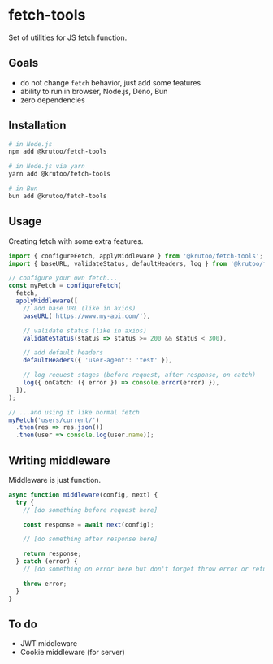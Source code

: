 # fetch-tools

Set of utilities for JS [fetch](https://developer.mozilla.org/en-US/docs/Web/API/Fetch_API/Using_Fetch) function.

## Goals

- do not change `fetch` behavior, just add some features
- ability to run in browser, Node.js, Deno, Bun
- zero dependencies

## Installation

```bash
# in Node.js
npm add @krutoo/fetch-tools

# in Node.js via yarn
yarn add @krutoo/fetch-tools

# in Bun
bun add @krutoo/fetch-tools
```

## Usage

Creating fetch with some extra features.

```ts
import { configureFetch, applyMiddleware } from '@krutoo/fetch-tools';
import { baseURL, validateStatus, defaultHeaders, log } from '@krutoo/fetch-tools/middleware';

// configure your own fetch...
const myFetch = configureFetch(
  fetch,
  applyMiddleware([
    // add base URL (like in axios)
    baseURL('https://www.my-api.com/'),

    // validate status (like in axios)
    validateStatus(status => status >= 200 && status < 300),

    // add default headers
    defaultHeaders({ 'user-agent': 'test' }),

    // log request stages (before request, after response, on catch)
    log({ onCatch: ({ error }) => console.error(error) }),
  ]),
);

// ...and using it like normal fetch
myFetch('users/current/')
  .then(res => res.json())
  .then(user => console.log(user.name));
```

## Writing middleware

Middleware is just function.

```ts
async function middleware(config, next) {
  try {
    // [do something before request here]

    const response = await next(config);

    // [do something after response here]

    return response;
  } catch (error) {
    // [do something on error here but don't forget throw error or return response]

    throw error;
  }
}
```

## To do

- JWT middleware
- Cookie middleware (for server)
